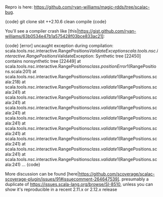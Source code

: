 Repro is here: https://github.com/ryan-williams/magic-rdds/tree/scalac-bug. 

{code}
git clone
sbt ++2.10.6 clean compile
{code}

You'll see a compiler crash like [this|https://gist.github.com/ryan-williams/63b0534e47b1a575428f03bce833ac21]:

{code}
[error] uncaught exception during compilation: scala.tools.nsc.interactive.RangePositions$ValidateException
scala.tools.nsc.interactive.RangePositions$ValidateException: Synthetic tree [22450] contains nonsynthetic tree [22449]
	at scala.tools.nsc.interactive.RangePositions$class.positionError$1(RangePositions.scala:201)
	at scala.tools.nsc.interactive.RangePositions$class.validate$1(RangePositions.scala:218)
	at scala.tools.nsc.interactive.RangePositions$class.validate$1(RangePositions.scala:241)
	at scala.tools.nsc.interactive.RangePositions$class.validate$1(RangePositions.scala:241)
	at scala.tools.nsc.interactive.RangePositions$class.validate$1(RangePositions.scala:241)
	at scala.tools.nsc.interactive.RangePositions$class.validate$1(RangePositions.scala:241)
	at scala.tools.nsc.interactive.RangePositions$class.validate$1(RangePositions.scala:241)
	at scala.tools.nsc.interactive.RangePositions$class.validate$1(RangePositions.scala:241)
	at scala.tools.nsc.interactive.RangePositions$class.validate$1(RangePositions.scala:241)
	at scala.tools.nsc.interactive.RangePositions$class.validate$1(RangePositions.scala:241)
…
{code}

More discussion can be found [here|https://github.com/scoverage/scalac-scoverage-plugin/issues/91#issuecomment-264647539].
presumably a duplicate of https://issues.scala-lang.org/browse/SI-8510, unless you can show it's reproducible in a recent 2.11.x or 2.12.x release
